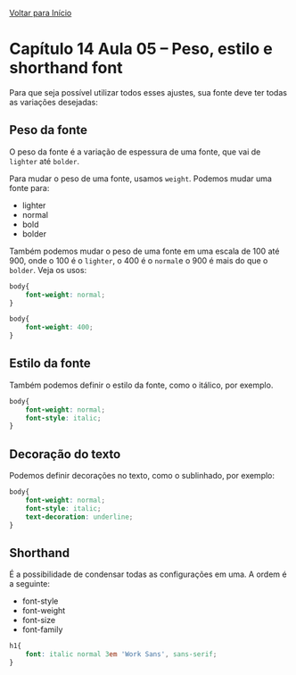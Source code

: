 [Voltar para Início](https://github.com/vinis-moraes/curso-html-css)
# Capítulo 14 Aula 05 – Peso, estilo e shorthand font

Para que seja possível utilizar todos esses ajustes, sua fonte deve ter todas as variações desejadas:
## Peso da fonte

O peso da fonte é a variação de espessura de uma fonte, que vai de `lighter` até `bolder`.

Para mudar o peso de uma fonte, usamos `weight`. Podemos mudar uma fonte para:
* lighter
* normal
* bold
* bolder

Também podemos mudar o peso de uma fonte em uma escala de 100 até 900, onde o 100 é o `lighter`, o 400 é o `normal`e o 900 é mais do que o `bolder`. Veja os usos:

```css
body{
    font-weight: normal;
}
```

```css
body{
    font-weight: 400;
}
```

## Estilo da fonte

Também podemos definir o estilo da fonte, como o itálico, por exemplo.

```css
body{
    font-weight: normal;
    font-style: italic;
}
```
## Decoração do texto

Podemos definir decorações no texto, como o sublinhado, por exemplo:

```css
body{
    font-weight: normal;
    font-style: italic;
    text-decoration: underline;
}
```

## Shorthand

É a possibilidade de condensar todas as configurações em uma. A ordem é a seguinte:
* font-style
* font-weight
* font-size
* font-family


```css
h1{
    font: italic normal 3em 'Work Sans', sans-serif;
}
```